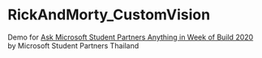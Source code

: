 # RickAndMorty_CustomVision
 
Demo for [Ask Microsoft Student Partners Anything in Week of Build 2020](https://www.facebook.com/1578943025723856/posts/2711090765842404/) by Microsoft Student Partners Thailand
